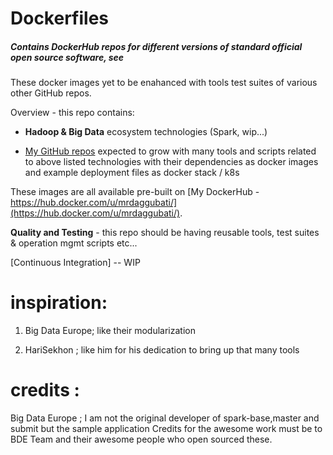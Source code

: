 # Dockerfiles

##### Contains DockerHub repos for different versions of standard official open source software, see 

These docker images yet to be enahanced with tools test suites of various other GitHub repos.


Overview - this repo contains:

* **Hadoop & Big Data** ecosystem technologies (Spark, wip...)

* [My GitHub repos](https://github.com/mrdaggubati) expected to grow with many tools and scripts related to above  listed
technologies with their dependencies as docker images and example deployment files as  docker stack / k8s 

These images are all available pre-built on [My DockerHub - https://hub.docker.com/u/mrdaggubati/](https://hub.docker.com/u/mrdaggubati/).

**Quality and Testing** - 
this repo should be having reusable tools, test suites & operation mgmt scripts etc...

[Continuous Integration] -- WIP 



# inspiration:

1. Big Data Europe; like their modularization

1. HariSekhon ; like him for his dedication to bring up that many tools

# credits : 
Big Data Europe ;
I am not the original developer of spark-base,master and submit but the sample application
Credits for the awesome work must be to BDE Team and their awesome people who open sourced these.


